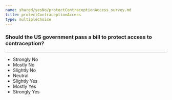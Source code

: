 ```yaml
---
name: shared/yesNo/protectContraceptionAccess_survey.md
title: protectContraceptionAccess
type: multipleChoice
---
```


### Should the US government pass a bill to protect access to contraception?

---

- Strongly No
- Mostly No
- Slightly No
- Neutral
- Slightly Yes
- Mostly Yes
- Strongly Yes

